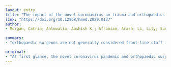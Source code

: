 ```yaml
---
layout: entry
title: "The impact of the novel coronavirus on trauma and orthopaedics in the UK"
link: "https://doi.org/10.12968/hmed.2020.0137"
author:
- Morgan, Catrin; Ahluwalia, Aashish K.; Aframian, Arash; Li, Lily; Sun, Stephen Ng Man

summary:
- "orthopaedic surgeons are not generally considered front-line staff in terms of the treatment of the novel coronavirus pandemic. The impact that the novel Corona virus is likely to have on the musculoskeletal injury burden and the morbidity associated with chronic disease is significant. This article summarises the strategies currently being developed for the remodelling. outlines the strategies being developed in managing urgent orthopasedic patients during the novel. orthopsurgeons are being trained to treat the novelcoronaed surgery appear separate entities compared with anaesthetics. Orthopaad."

original:
- "At first glance, the novel coronavirus pandemic and orthopaedic surgery appear separate entities. Orthopaedic surgeons are not generally considered front-line staff in terms of the treatment of the disease that the novel coronavirus causes compared with anaesthetic and medical colleagues. However, the impact that the novel coronavirus is likely to have on the musculoskeletal injury burden and the morbidity associated with chronic musculoskeletal disease is significant. This article summarises the strategies currently being developed for the remodelling of orthopaedic services in the UK and the emergency British Orthopaedic Association Standards for Trauma and Orthopaedic guidelines released on 24 March 2020 in managing urgent orthopaedic patients during the novel coronavirus pandemic."
---
```


